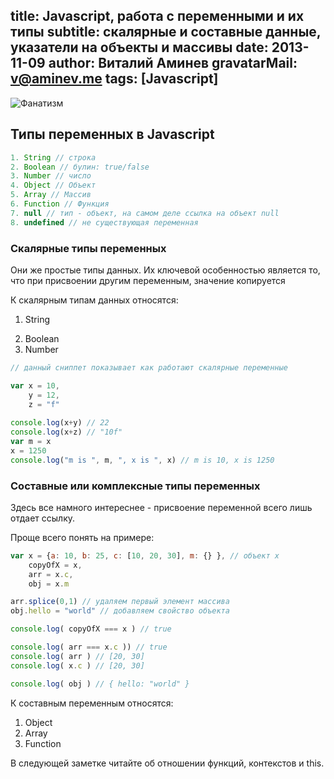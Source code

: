 title: Javascript, работа с переменными и их типы
subtitle: скалярные и составные данные, указатели на объекты и массивы
date: 2013-11-09
author: Виталий Аминев
gravatarMail: v@aminev.me
tags: [Javascript]
---

![Фанатизм](/blog/images/riot.jpg)

## Типы переменных в Javascript

```javascript
1. String // строка
2. Boolean // булин: true/false
3. Number // число 
4. Object // Объект
5. Array // Массив
6. Function // Функция
7. null // тип - объект, на самом деле ссылка на объект null
8. undefined // не существующая переменная
```

### Скалярные типы переменных

Они же простые типы данных. Их ключевой особенностью является то, что при присвоении другим переменным, 
значение копируется

К скалярным типам данных относятся:

1. String
<!-- more -->
2. Boolean
3. Number

```javascript
// данный сниппет показывает как работают скалярные переменные

var x = 10,
    y = 12,
    z = "f"
    
console.log(x+y) // 22
console.log(x+z) // "10f"
var m = x
x = 1250
console.log("m is ", m, ", x is ", x) // m is 10, x is 1250
```

### Составные или комплексные типы переменных

Здесь все намного интереснее - присвоение переменной всего лишь отдает ссылку.

Проще всего понять на примере:

```javascript
var x = {a: 10, b: 25, c: [10, 20, 30], m: {} }, // объект x
    copyOfX = x,
    arr = x.c,
    obj = x.m

arr.splice(0,1) // удаляем первый элемент массива
obj.hello = "world" // добавляем свойство объекта

console.log( copyOfX === x ) // true

console.log( arr === x.c )) // true
console.log( arr ) // [20, 30]
console.log( x.c ) // [20, 30]

console.log( obj ) // { hello: "world" }
```
К составным переменным относятся:

1. Object
2. Array
3. Function

В следующей заметке читайте об отношении функций, контекстов и this.
